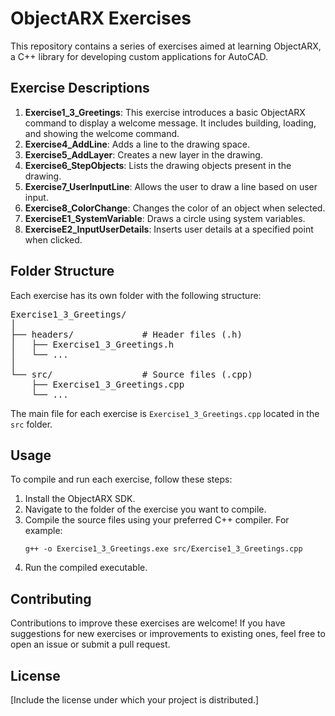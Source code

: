 ﻿<!DOCTYPE html>
<html lang="en">
<head>
    <meta charset="UTF-8">
    <meta name="viewport" content="width=device-width, initial-scale=1.0">
   
</head>
<body>

<h1>ObjectARX Exercises</h1>

<p>This repository contains a series of exercises aimed at learning ObjectARX, a C++ library for developing custom applications for AutoCAD.</p>

<h2>Exercise Descriptions</h2>

<ol>
    <li><strong>Exercise1_3_Greetings</strong>: This exercise introduces a basic ObjectARX command to display a welcome message. It includes building, loading, and showing the welcome command.</li>
    <li><strong>Exercise4_AddLine</strong>: Adds a line to the drawing space.</li>
    <li><strong>Exercise5_AddLayer</strong>: Creates a new layer in the drawing.</li>
    <li><strong>Exercise6_StepObjects</strong>: Lists the drawing objects present in the drawing.</li>
    <li><strong>Exercise7_UserInputLine</strong>: Allows the user to draw a line based on user input.</li>
    <li><strong>Exercise8_ColorChange</strong>: Changes the color of an object when selected.</li>
    <li><strong>ExerciseE1_SystemVariable</strong>: Draws a circle using system variables.</li>
    <li><strong>ExerciseE2_InputUserDetails</strong>: Inserts user details at a specified point when clicked.</li>
</ol>

<h2>Folder Structure</h2>

<p>Each exercise has its own folder with the following structure:</p>

<pre>
Exercise1_3_Greetings/
│
├── headers/             # Header files (.h)
│   ├── Exercise1_3_Greetings.h
│   └── ...
│
└── src/                 # Source files (.cpp)
    ├── Exercise1_3_Greetings.cpp
    └── ...
</pre>

<p>The main file for each exercise is <code>Exercise1_3_Greetings.cpp</code> located in the <code>src</code> folder.</p>

<h2>Usage</h2>

<p>To compile and run each exercise, follow these steps:</p>

<ol>
    <li>Install the ObjectARX SDK.</li>
    <li>Navigate to the folder of the exercise you want to compile.</li>
    <li>Compile the source files using your preferred C++ compiler. For example:
        <pre><code>g++ -o Exercise1_3_Greetings.exe src/Exercise1_3_Greetings.cpp</code></pre>
    </li>
    <li>Run the compiled executable.</li>
</ol>

<h2>Contributing</h2>

<p>Contributions to improve these exercises are welcome! If you have suggestions for new exercises or improvements to existing ones, feel free to open an issue or submit a pull request.</p>

<h2>License</h2>

<p>[Include the license under which your project is distributed.]</p>

</body>
</html>

